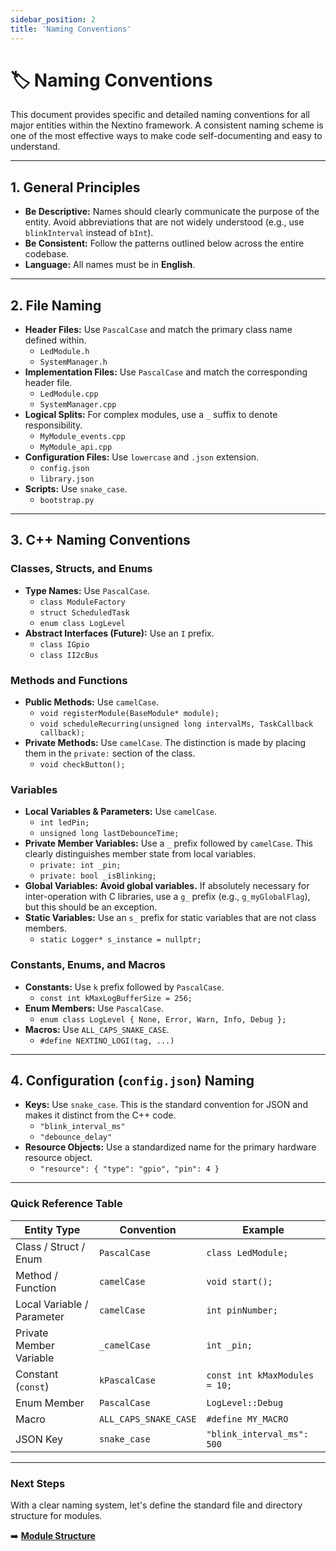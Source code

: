 ```yaml
---
sidebar_position: 2
title: 'Naming Conventions'
---
```


# 🏷️ Naming Conventions

This document provides specific and detailed naming conventions for all major entities within the Nextino framework. A consistent naming scheme is one of the most effective ways to make code self-documenting and easy to understand.

---

## 1. General Principles

* **Be Descriptive:** Names should clearly communicate the purpose of the entity. Avoid abbreviations that are not widely understood (e.g., use `blinkInterval` instead of `bInt`).
* **Be Consistent:** Follow the patterns outlined below across the entire codebase.
* **Language:** All names must be in **English**.

---

## 2. File Naming

* **Header Files:** Use `PascalCase` and match the primary class name defined within.
  * `LedModule.h`
  * `SystemManager.h`
* **Implementation Files:** Use `PascalCase` and match the corresponding header file.
  * `LedModule.cpp`
  * `SystemManager.cpp`
* **Logical Splits:** For complex modules, use a `_` suffix to denote responsibility.
  * `MyModule_events.cpp`
  * `MyModule_api.cpp`
* **Configuration Files:** Use `lowercase` and `.json` extension.
  * `config.json`
  * `library.json`
* **Scripts:** Use `snake_case`.
  * `bootstrap.py`

---

## 3. C++ Naming Conventions

### Classes, Structs, and Enums

* **Type Names:** Use `PascalCase`.
  * `class ModuleFactory`
  * `struct ScheduledTask`
  * `enum class LogLevel`
* **Abstract Interfaces (Future):** Use an `I` prefix.
  * `class IGpio`
  * `class II2cBus`

### Methods and Functions

* **Public Methods:** Use `camelCase`.
  * `void registerModule(BaseModule* module);`
  * `void scheduleRecurring(unsigned long intervalMs, TaskCallback callback);`
* **Private Methods:** Use `camelCase`. The distinction is made by placing them in the `private:` section of the class.
  * `void checkButton();`

### Variables

* **Local Variables & Parameters:** Use `camelCase`.
  * `int ledPin;`
  * `unsigned long lastDebounceTime;`
* **Private Member Variables:** Use a `_` prefix followed by `camelCase`. This clearly distinguishes member state from local variables.
  * `private: int _pin;`
  * `private: bool _isBlinking;`
* **Global Variables:** **Avoid global variables.** If absolutely necessary for inter-operation with C libraries, use a `g_` prefix (e.g., `g_myGlobalFlag`), but this should be an exception.
* **Static Variables:** Use an `s_` prefix for static variables that are not class members.
  * `static Logger* s_instance = nullptr;`

### Constants, Enums, and Macros

* **Constants:** Use `k` prefix followed by `PascalCase`.
  * `const int kMaxLogBufferSize = 256;`
* **Enum Members:** Use `PascalCase`.
  * `enum class LogLevel { None, Error, Warn, Info, Debug };`
* **Macros:** Use `ALL_CAPS_SNAKE_CASE`.
  * `#define NEXTINO_LOGI(tag, ...)`

---

## 4. Configuration (`config.json`) Naming

* **Keys:** Use `snake_case`. This is the standard convention for JSON and makes it distinct from the C++ code.
  * `"blink_interval_ms"`
  * `"debounce_delay"`
* **Resource Objects:** Use a standardized name for the primary hardware resource object.
  * `"resource": { "type": "gpio", "pin": 4 }`

---

### Quick Reference Table

| Entity Type               | Convention         | Example                               |
| ------------------------- | ------------------ | ------------------------------------- |
| Class / Struct / Enum     | `PascalCase`       | `class LedModule;`                    |
| Method / Function         | `camelCase`        | `void start();`                       |
| Local Variable / Parameter| `camelCase`        | `int pinNumber;`                      |
| Private Member Variable   | `_camelCase`       | `int _pin;`                           |
| Constant (`const`)        | `kPascalCase`      | `const int kMaxModules = 10;`         |
| Enum Member               | `PascalCase`       | `LogLevel::Debug`                     |
| Macro                     | `ALL_CAPS_SNAKE_CASE` | `#define MY_MACRO`                  |
| JSON Key                  | `snake_case`       | `"blink_interval_ms": 500`            |

---

### Next Steps

With a clear naming system, let's define the standard file and directory structure for modules.

➡️ **[Module Structure](./module-structure)**
